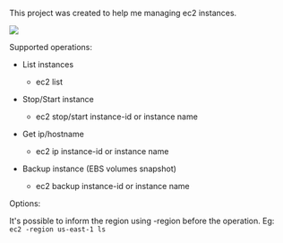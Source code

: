This project was created to help me managing ec2 instances.

<img src="https://s3-eu-west-1.amazonaws.com/nqaeb/ec2.gif">

Supported operations:
  - List instances
    * ec2 list


  - Stop/Start instance
    * ec2 stop/start instance-id or instance name


  - Get ip/hostname
    * ec2 ip instance-id or instance name


  - Backup instance (EBS volumes snapshot)
    * ec2 backup instance-id or instance name

Options:

It's possible to inform the region using -region before the operation. Eg: <br>
<code>ec2 -region us-east-1 ls</code>
